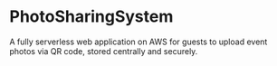 # PhotoSharingSystem
A fully serverless web application on AWS for guests to upload event photos via QR code, stored centrally and securely.
